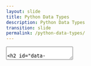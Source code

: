 ```yaml
---
layout: slide
title: Python Data Types
description: Python Data Types
transition: slide
permalink: /python-data-types/
---
```

<section data-markdown>
    <textarea data-template>
        
## Data types
Every variable has a type...
```sh
>>> type("hello")
<type 'str'>
>>> type(3)
<type 'int'>
>>> type(b'hello')
<type 'byte'>
```
...that describes *what it is*

---
## Data types
  * String, Numeric
  * List
  * Dictionary
  * Tuple
  * Byte 
  * Byte Array 
  * Range
---
## Next:
[String](https://aisha-glblcd.github.io/material/python-string/)
      </textarea>
</section>
